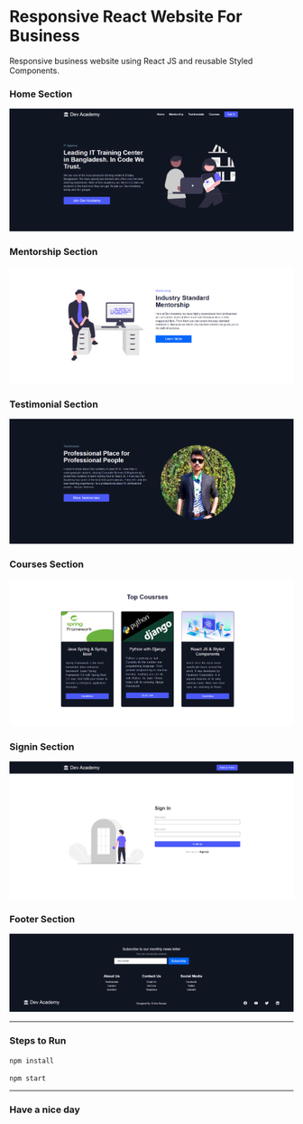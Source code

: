 # Responsive React Website For Business

Responsive business website using React JS and reusable Styled Components.

### Home Section

![Home](https://raw.githubusercontent.com/DevRezaur/react-bussiness-website/main/screenshots/Home.PNG)

### Mentorship Section

![Mentorship](https://raw.githubusercontent.com/DevRezaur/react-bussiness-website/main/screenshots/Mentorship.PNG)

### Testimonial Section

![Testimonial](https://raw.githubusercontent.com/DevRezaur/react-bussiness-website/main/screenshots/Testimonial.PNG)

### Courses Section

![Courses](https://raw.githubusercontent.com/DevRezaur/react-bussiness-website/main/screenshots/Courses.PNG)

### Signin Section

![Signin](https://raw.githubusercontent.com/DevRezaur/react-bussiness-website/main/screenshots/Signin.PNG)

### Footer Section

![Footer](https://raw.githubusercontent.com/DevRezaur/react-bussiness-website/main/screenshots/Footer.PNG)

---

### Steps to Run

`npm install`

`npm start`

---

### Have a nice day
